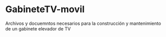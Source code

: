 # GabineteTV-movil
Archivos y docuemntos necesarios para la construcción y mantenimiento de un gabinete elevador de TV
